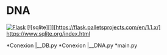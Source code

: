 DNA
=====

[![Flask][Flask-ver]][Flask-url] 
[![sqlite][]][https://flask.palletsprojects.com/en/1.1.x/] 
https://www.sqlite.org/index.html

*Conexion
    |__DB.py
*Conexion
    |__DNA.py
*main.py




[Flask]: Flask
[Flask-url]: https://flask.palletsprojects.com/en/1.1.x/
[Flask-ver]: 1.1.2